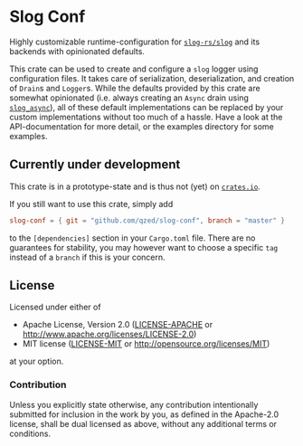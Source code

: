 # Slog Conf

Highly customizable runtime-configuration for [`slog-rs/slog`][slog] and its backends with opinionated defaults.

This crate can be used to create and configure a `slog` logger using configuration files.
It takes care of serialization, deserialization, and creation of `Drain`s and `Logger`s.
While the defaults provided by this crate are somewhat opinionated (i.e. always creating an `Async` drain using [`slog_async`][slog-async]), all of these default implementations can be replaced by your custom implementations without too much of a hassle.
Have a look at the API-documentation for more detail, or the examples directory for some examples.

## Currently under development

This crate is in a prototype-state and is thus not (yet) on [`crates.io`](https://crates.io).

If you still want to use this crate, simply add

```toml
slog-conf = { git = "github.com/qzed/slog-conf", branch = "master" }
```

to the `[dependencies]` section in your `Cargo.toml` file.
There are no guarantees for stability, you may however want to choose a specific `tag` instead of a `branch` if this is your concern.

## License

Licensed under either of

* Apache License, Version 2.0 ([LICENSE-APACHE](LICENSE-APACHE) or http://www.apache.org/licenses/LICENSE-2.0)
* MIT license ([LICENSE-MIT](LICENSE-MIT) or http://opensource.org/licenses/MIT)

at your option.

### Contribution

Unless you explicitly state otherwise, any contribution intentionally submitted for inclusion in the work by you, as defined in the Apache-2.0 license, shall be dual licensed as above, without any additional terms or conditions.

[slog]: https://github.com/slog-rs/slog
[slog-async]: https://github.com/slog-rs/async
